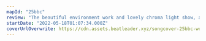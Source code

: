 ```yaml
---
mapId: "25bbc"
review: "The beautiful environment work and lovely chroma light show, as well as the  engaging patterns and great use of walls to enhance movement make this map shine! The well spaced progression of difficulties has something for everybody and maintains the energy and interest on all the diffs!"
startDate: "2022-05-18T01:07:34.000Z"
coverUrlOverwrite: https://cdn.assets.beatleader.xyz/songcover-25bbc-wonderland.png
---
```

